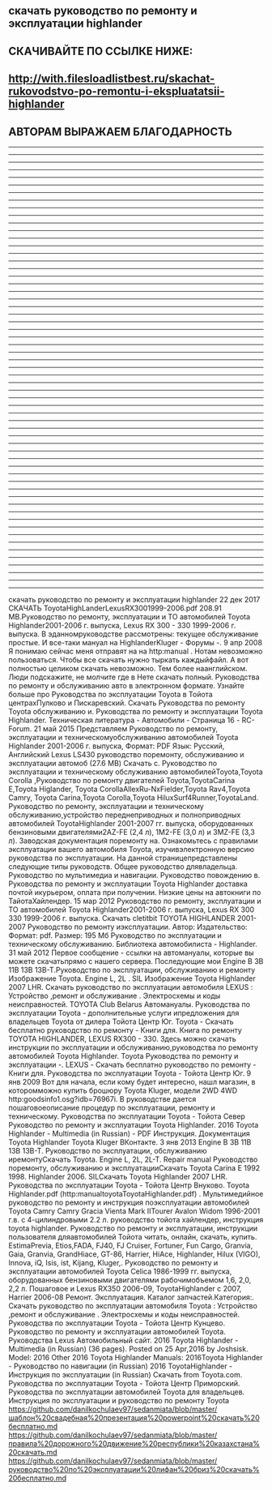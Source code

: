 скачать руководство по ремонту и эксплуатации highlander
--------------------------------------------------
СКАЧИВАЙТЕ ПО ССЫЛКЕ НИЖЕ:
--------------------------------------------------
http://with.filesloadlistbest.ru/skachat-rukovodstvo-po-remontu-i-ekspluatatsii-highlander
--------------------------------------------------
АВТОРАМ ВЫРАЖАЕМ БЛАГОДАРНОСТЬ
--------------------------------------------------
--------------------------------------------------
--------------------------------------------------
--------------------------------------------------
--------------------------------------------------
--------------------------------------------------
--------------------------------------------------
--------------------------------------------------
--------------------------------------------------
--------------------------------------------------
--------------------------------------------------
--------------------------------------------------
--------------------------------------------------
--------------------------------------------------
--------------------------------------------------
--------------------------------------------------
--------------------------------------------------
--------------------------------------------------
--------------------------------------------------
--------------------------------------------------
--------------------------------------------------
--------------------------------------------------
--------------------------------------------------
--------------------------------------------------
--------------------------------------------------
--------------------------------------------------
--------------------------------------------------
--------------------------------------------------
--------------------------------------------------
--------------------------------------------------
--------------------------------------------------
--------------------------------------------------
--------------------------------------------------
--------------------------------------------------
--------------------------------------------------
--------------------------------------------------
--------------------------------------------------
--------------------------------------------------
--------------------------------------------------
--------------------------------------------------
--------------------------------------------------
--------------------------------------------------
--------------------------------------------------
--------------------------------------------------
--------------------------------------------------
--------------------------------------------------
--------------------------------------------------
--------------------------------------------------
--------------------------------------------------
--------------------------------------------------
--------------------------------------------------
--------------------------------------------------
--------------------------------------------------
--------------------------------------------------
--------------------------------------------------
--------------------------------------------------
--------------------------------------------------
--------------------------------------------------
--------------------------------------------------
--------------------------------------------------
скачать руководство по ремонту и эксплуатации highlander 22 дек 2017   СКАЧАТЬ  ToyotaHighLanderLexusRX3001999-2006.pdf 208.91 MB.Руководство по ремонту, эксплуатации и ТО автомобилей Toyota Highlander2001-2006 г. выпуска, Lexus RX 300 - 330 1999-2006 г. выпуска. В эданномруководстве рассмотрены: текущее обслуживание  простые. И все-таки мануал на HighlanderKluger - Форумы -. 9 апр 2008  Я понимаю сейчас меня отправят на на http:manual . Нотам невозможно пользоваться. Чтобы все скачать нужно тыркать каждыйфайл. А вот полностью целиком скачать невозможно. Тем более наанглийском. Люди подскажите, не молчите где в Нете скачать полный. Руководства по ремонту и обслуживанию авто в электронном формате. Узнайте больше про Руководства по эксплуатации  Toyota в Тойота центрахПулково и Пискаревский. Скачать Руководства по ремонту Toyota обслуживанию и. Руководства по ремонту и эксплуатации Toyota Highlander. Техническая литература - Автомобили - Страница 16 - RC-Forum. 21 май 2015  Представляем Руководство по ремонту, эксплуатации и техническомуобслуживанию автомобилей Toyota Highlander 2001-2006 г. выпуска, Формат: PDF Язык: Русский, Английский Lexus LS430  руководство поремонту, обслуживанию и эксплуатации автомоб  (27.6 MB) Скачать с. Руководство по эксплуатации и техническому обслуживанию автомобилейToyota,Toyota Corolla ,Руководство по ремонту двигателей Toyota,ToyotaCarina E,Toyota Higlander, Toyota CorollaAllexRu-NxFielder,Toyota Rav4,Toyota Camry, Toyota Carina,Toyota Corolla,Toyota HiluxSurf4Runner,ToyotaLand. Руководство по ремонту, эксплуатации и техническому обслуживанию,устройство переднеприводных и полноприводных автомобилей ToyotaHighlander 2001-2007 гг. выпуска, оборудованных бензиновыми двигателями2AZ-FE (2,4 л), 1M2-FE (3,0 л) и 3MZ-FE (3,3 л). Заводская документация поремонту на. Ознакомьтесь с правилами эксплуатации вашего автомобиля Toyota, изучивэлектронную версию руководства по эксплуатации. На данной страницепредставлены следующие типы руководств. Общее руководство длявладельца. Руководство по мультимедиа и навигации. Руководство повождению в. Руководства по ремонту и эксплуатации Toyota Highlander доставка почтой икурьером, оплата при получении. Низкие цены на автокниги по ТайотаХайлендер. 15 мар 2012  Руководство по ремонту, эксплуатации и ТО автомобилей Toyota Highlander2001-2006 г. выпуска, Lexus RX 300  330 1999-2006 г. выпуска.  Скачать cletitbit TOYOTA HIGHLANDER 2001-2007 Руководство по ремонту иэксплуатации. Автор: Издательство: Формат: pdf. Размер: 195 Мб
Руководство по эксплуатации и техническому обслуживанию. Библиотека автомобилиста - Highlander. 31 май 2012  Первое сообщение - ссылки на автомануалы, которые вы можете скачатьпрямо с нашего сервера. Последующие мои  Engine B 3B 11B 13B 13B-T.Руководство по эксплуатации, обслуживанию и ремонту Изображение Toyota. Engine L, 2L . SIL Изображение Toyota Highlander 2007 LHR. Скачать руководство по эксплуатации автомобиля LEXUS : Устройство ,ремонт и обслуживание . Электросхемы и коды неисправностей. TOYOTA Club Belarus  Автомануалы. Руководства по эксплуатации  Toyota - дополнительные услуги ипредложения для владельцев Toyota от дилера Тойота Центр Юг. Toyota - Скачать бесплатно руководство по ремонту - Книги для. Книга по ремонту TOYOTA HIGHLANDER, LEXUS RX300 - 330. Здесь можно скачать инструкции по эксплуатации и обслуживанию,руководства по ремонту автомобилей Toyota Highlander. Toyota Руководства по ремонту и эксплуатации -. LEXUS - Скачать бесплатно руководство по ремонту - Книги для. Руководства по эксплуатации  Toyota - Тойота Центр Юг. 9 янв 2009  Вот для начала, если кому будет интересно, нашл магазин, в которомможно купить брошюру Toyota Kluger, модели 2WD  4WD http:goodsinfo1.osg?idb=76967i. В руководстве дается пошаговоеописание процедур по эксплуатации, ремонту и техническому. Руководства по эксплуатации  Toyota - Тойота Север
Руководство по ремонту и эксплуатации Toyota Highlander. 2016 Toyota Highlander - Multimedia (in Russian) - PDF Инструкция. Документация  Toyota Highlander  Toyota Kluger  ВКонтакте. 3 янв 2013  Engine B 3B 11B 13B 13B-T. Руководство по эксплуатации, обслуживанию иремонтуСкачать Toyota. Engine L, 2L, 2L-T. Repair manual  Руководство поремонту, обслуживанию и эксплуатацииСкачать Toyota Carina E 1992  1998. Highlander 2006. SILСкачать Toyota Highlander 2007 LHR. Руководства по эксплуатации  Toyota - Тойота Центр Внуково. Toyota Highlander.pdf (http:manualtoyotaToyotaHighlander.pdf) . Мультимедийное руководство по ремонту и инструкция поэксплуатации автомобилей Toyota Camry  Camry Gracia  Vienta  Mark IITourer  Avalon  Widom 1996-2001 г.в. с 4-цилиндровыми 2.2 л. руководство тойота хайлендер, инструкция toyota highlander. Руководство по ремонту и эксплуатации, инструкции пользователя дляавтомобилей Тойота читать, онлайн, скачать, купить.  EstimaPrevia, Etios,FADA, FJ40, FJ Cruiser, Fortuner, Fun Cargo, Granvia, Gaia, Granvia, GrandHiace, GT-86, Harrier, HiAce, Highlander, Hilux (VIGO), Innova, iQ, Isis, ist, Kijang, Kluger,. Руководство по ремонту и эксплуатации автомобилей Toyota Celica 1986-1999 гг. выпуска, оборудованных бензиновыми двигателями рабочимобъемом 1,6, 2,0, 2,2 л. Пошаговое и  Lexus RX350 2006-09, ToyotaHighlander с 2007, Harrier 2006-08 Ремонт. Эксплуатация. Каталог запчастей.Категория:. Скачать руководство по эксплуатации автомобиля Toyota : Устройство ,ремонт и обслуживание . Электросхемы и коды неисправностей. Руководства по эксплуатации  Toyota - Тойота Центр Кунцево. Руководство по ремонту и эксплуатации автомобилей Toyota. Руководства Lexus  Автомобильный сайт. 2016 Toyota Highlander - Multimedia (in Russian) (36 pages). Posted on 25 Apr,2016 by Joshsisk. Model: 2016  Other 2016 Toyota Highlander Manuals: 2016Toyota Highlander - Руководство по навигации (in Russian)  2016 ToyotaHighlander - Инструкция по эксплуатации (in Russian)  Скачать from Toyota.com.
Руководства по эксплуатации  Toyota - Тойота Центр Приморский. Руководства по эксплуатации автомобилей Toyota для владельцев. Инструкция по эксплуатации и руководство по ремонту Toyota
https://github.com/danilkochulaev97/sedanmiata/blob/master/шаблон%20свадебная%20презентация%20powerpoint%20скачать%20бесплатно.md
https://github.com/danilkochulaev97/sedanmiata/blob/master/правила%20дорожного%20движение%20республики%20казахстана%20скачать.md
https://github.com/danilkochulaev97/sedanmiata/blob/master/руководство%20по%20эксплуатации%20лифан%20бриз%20скачать%20бесплатно.md